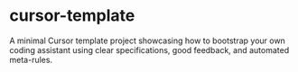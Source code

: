 # cursor-template
A minimal Cursor template project showcasing how to bootstrap your own coding assistant using clear specifications, good feedback, and automated meta-rules.
